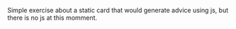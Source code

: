 Simple exercise about a static card that would generate advice using js, but there is no js at this momment.
